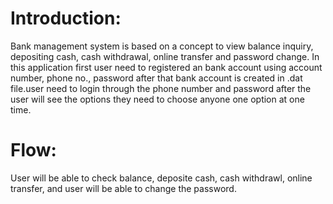 # Introduction:
Bank management system is based on a concept to view balance inquiry, depositing cash, cash withdrawal, online transfer and password change. In this application first user need to registered an bank account using account number, phone no., password after that bank account is created in .dat file.user need to login through the phone number and password after the user will see the options they need to choose anyone one option at one time. 

# Flow:
User will be able to check balance, deposite cash, cash withdrawl, online transfer, and user will be able to change the password.

